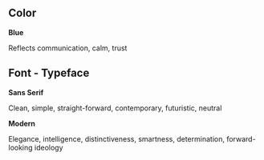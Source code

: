 ## Color

**Blue**

Reflects communication, calm, trust


## Font - Typeface

**Sans Serif**

Clean, simple, straight-forward, contemporary, futuristic, neutral

**Modern**

Elegance, intelligence, distinctiveness, smartness, determination, forward-looking ideology
